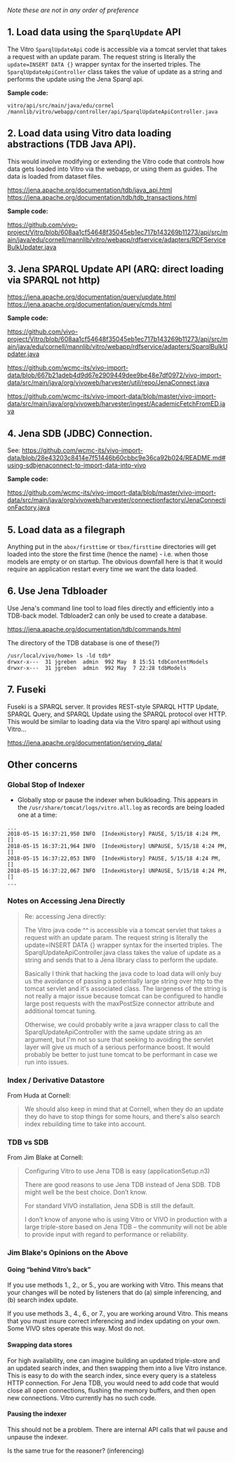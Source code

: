 _Note these are not in any order of preference_

## 1. Load data using the `SparqlUpdate` API

The Vitro `SparqlUpdateApi` code is accessible via a tomcat servlet that takes a request with an update param. The request string is literally the `update=INSERT DATA {}` wrapper syntax for the inserted triples. The `SparqlUpdateApiController` class takes the value of update as a string and performs the update using the Jena Sparql api.

**Sample code:**

```
vitro/api/src/main/java/edu/cornel /mannlib/vitro/webapp/controller/api/SparqlUpdateApiController.java
```

## 2. Load data using Vitro data loading abstractions (TDB Java API).

This would involve modifying or extending the Vitro code that controls how data gets loaded into Vitro via the webapp, or using them as guides. The data is loaded from dataset files.

https://jena.apache.org/documentation/tdb/java_api.html
https://jena.apache.org/documentation/tdb/tdb_transactions.html

**Sample code:**

https://github.com/vivo-project/Vitro/blob/608aa1cf54648f35045eb1ec717b143269b11273/api/src/main/java/edu/cornell/mannlib/vitro/webapp/rdfservice/adapters/RDFServiceBulkUpdater.java

## 3. Jena SPARQL Update API (ARQ: direct loading via SPARQL not http)

https://jena.apache.org/documentation/query/update.html
https://jena.apache.org/documentation/query/cmds.html

**Sample code:**

https://github.com/vivo-project/Vitro/blob/608aa1cf54648f35045eb1ec717b143269b11273/api/src/main/java/edu/cornell/mannlib/vitro/webapp/rdfservice/adapters/SparqlBulkUpdater.java

https://github.com/wcmc-its/vivo-import-data/blob/667b21adeb4d9d67e2909449dee9be48e7df0972/vivo-import-data/src/main/java/org/vivoweb/harvester/util/repo/JenaConnect.java

https://github.com/wcmc-its/vivo-import-data/blob/master/vivo-import-data/src/main/java/org/vivoweb/harvester/ingest/AcademicFetchFromED.java

## 4. Jena SDB (JDBC) Connection.

See: https://github.com/wcmc-its/vivo-import-data/blob/28e43203c8414e7f51446b60cbbc9e36ca92b024/README.md#using-sdbjenaconnect-to-import-data-into-vivo

**Sample code:**

https://github.com/wcmc-its/vivo-import-data/blob/master/vivo-import-data/src/main/java/org/vivoweb/harvester/connectionfactory/JenaConnectionFactory.java

## 5. Load data as a filegraph

Anything put in the `abox/firsttime` or `tbox/firsttime` directories will get loaded into the store the first time (hence the name) - i.e. when those models are empty or on startup. The obvious downfall here is that it would require an application restart every time we want the data loaded.

## 6. Use Jena Tdbloader

Use Jena's command line tool to load files directly and efficiently into a TDB-back model. Tdbloader2 can only be used to create a database.

https://jena.apache.org/documentation/tdb/commands.html

The directory of the TDB database is one of these(?)
```
/usr/local/vivo/home> ls -ld tdb*
drwxr-x---  31 jgreben  admin  992 May  8 15:51 tdbContentModels
drwxr-x---  31 jgreben  admin  992 May  7 22:28 tdbModels
```

## 7. Fuseki

Fuseki is a SPARQL server. It provides REST-style SPARQL HTTP Update, SPARQL Query, and SPARQL Update using the SPARQL protocol over HTTP. This would be similar to loading data via the Vitro sparql api without using Vitro...

https://jena.apache.org/documentation/serving_data/

## Other concerns

### Global Stop of Indexer
 - Globally stop or pause the indexer when bulkloading. This appears in the `/usr/share/tomcat/logs/vitro.all.log` as records are being loaded one at a time:
```
...
2018-05-15 16:37:21,950 INFO  [IndexHistory] PAUSE, 5/15/18 4:24 PM, []
2018-05-15 16:37:21,964 INFO  [IndexHistory] UNPAUSE, 5/15/18 4:24 PM, []
2018-05-15 16:37:22,053 INFO  [IndexHistory] PAUSE, 5/15/18 4:24 PM, []
2018-05-15 16:37:22,067 INFO  [IndexHistory] UNPAUSE, 5/15/18 4:24 PM, []
...
```

### Notes on Accessing Jena Directly

> Re: accessing Jena directly:
>
> The Vitro java code ^^ is accessible via a tomcat servlet that takes a request with an update param. The request string is literally the update=INSERT DATA {} wrapper syntax for the inserted triples. The SparqlUpdateApiController.java class takes the value of update as a string and sends that to a Jena library class to perform the update.
>
> Basically I think that hacking the java code to load data will only buy us the avoidance of passing a potentially large string over http to the tomcat servlet and it's associated class. The largeness of the string is not really a major issue because tomcat can be configured to handle large post requests with the maxPostSize connector attribute and additional tomcat tuning.
>
> Otherwise, we could probably write a java wrapper class to call the SparqlUpdateApiController with the same update string as an argument, but I'm not so sure that seeking to avoiding the servlet layer will give us much of a serious performance boost. It would probably be better to just tune tomcat to be performant in case we run into issues.

### Index / Derivative Datastore

From Huda at Cornell:

> We should also keep in mind that at Cornell, when they do an update they do have to stop things for some hours, and there's also search index rebuilding time to take into account.

### TDB vs SDB

From Jim Blake at Cornell:

> Configuring Vitro to use Jena TDB is easy (applicationSetup.n3)
>
> There are good reasons to use Jena TDB instead of Jena SDB. TDB might well be the best choice. Don’t know.
>
> For standard VIVO installation, Jena SDB is still the default.
>
> I don’t know of anyone who is using Vitro or VIVO in production with a large triple-store based on Jena TDB – the community will not be able to provide input with regard to performance or reliability.

### Jim Blake's Opinions on the Above

#### Going “behind Vitro’s back”
If you use methods 1., 2., or 5., you are working with Vitro. This means that your changes will be noted by listeners that do (a) simple inferencing, and (b) search index update.

If you use methods 3., 4., 6., or 7., you are working around Vitro. This means that you must insure correct inferencing and index updating on your own. Some VIVO sites operate this way. Most do not.

#### Swapping data stores
For high availability, one can imagine building an updated triple-store and an updated search index, and then swapping them into a live Vitro instance. This is easy to do with the search index, since every query is a stateless HTTP connection. For Jena TDB, you would need to add code that would close all open connections, flushing the memory buffers, and then open new connections. Vitro currently has no such code.

#### Pausing the indexer
This should not be a problem. There are internal API calls that wil pause and unpause the indexer.

Is the same true for the reasoner? (inferencing)